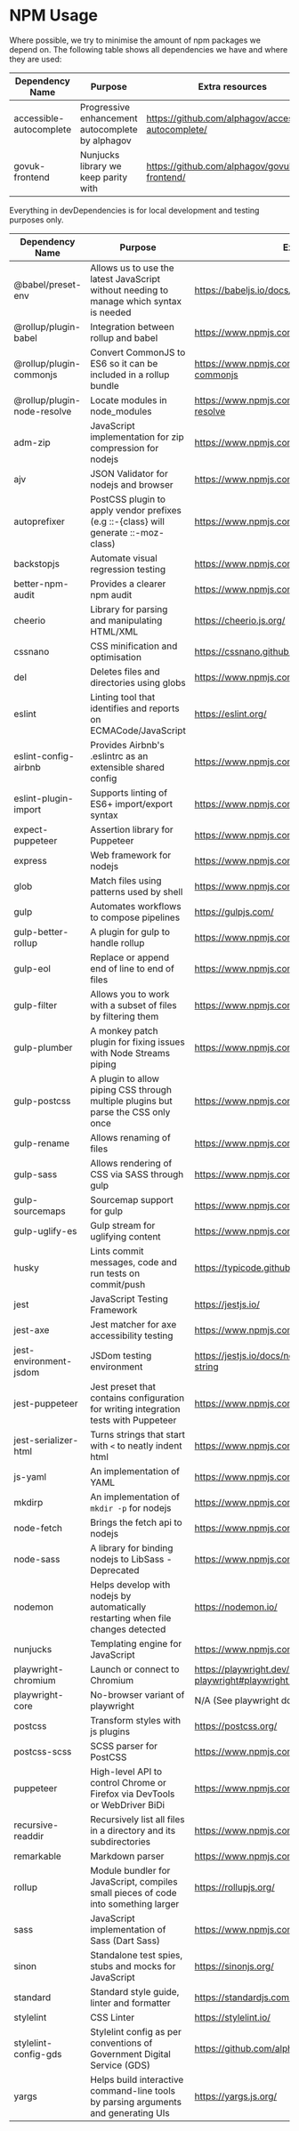 # NPM Usage

Where possible, we try to minimise the amount of npm packages we depend on. The following table shows all dependencies we have and where they are used:

| Dependency Name                   | Purpose                                                                                 | Extra resources          |
|---                                |---                                                                                      | ---                      |
| accessible-autocomplete           | Progressive enhancement autocomplete by alphagov                                        | https://github.com/alphagov/accessible-autocomplete/ |
| govuk-frontend                    | Nunjucks library we keep parity with                                                    | https://github.com/alphagov/govuk-frontend/ |

Everything in devDependencies is for local development and testing purposes only.

| Dependency Name                   | Purpose                                                                                 | Extra resources          |
|---                                | ---                                                                                     | ---                      |
| @babel/preset-env                 | Allows us to use the latest JavaScript without needing to manage which syntax is needed | https://babeljs.io/docs/babel-preset-env |
| @rollup/plugin-babel              | Integration between rollup and babel                                                    | https://www.npmjs.com/package/@rollup/plugin-babel |
| @rollup/plugin-commonjs           | Convert CommonJS to ES6 so it can be included in a rollup bundle                        | https://www.npmjs.com/package/@rollup/plugin-commonjs |
| @rollup/plugin-node-resolve       | Locate modules in node_modules                                                          | https://www.npmjs.com/package/@rollup/plugin-node-resolve |
| adm-zip                           | JavaScript implementation for zip compression for nodejs                                | https://www.npmjs.com/package/adm-zip |
| ajv                               | JSON Validator for nodejs and browser                                                   | https://www.npmjs.com/package/ajv |
| autoprefixer                      | PostCSS plugin to apply vendor prefixes (e.g ::-{class} will generate ::-moz-class)     | https://www.npmjs.com/package/autoprefixer |
| backstopjs                        | Automate visual regression testing                                                      | https://www.npmjs.com/package/backstopjs |
| better-npm-audit                  | Provides a clearer npm audit                                                            | https://www.npmjs.com/package/better-npm-audit |
| cheerio                           | Library for parsing and manipulating HTML/XML                                           | https://cheerio.js.org/ |
| cssnano                           | CSS minification and optimisation                                                       | https://cssnano.github.io/cssnano/ |
| del                               | Deletes files and directories using globs                                               | https://www.npmjs.com/package/del |
| eslint                            | Linting tool that identifies and reports on ECMACode/JavaScript                         | https://eslint.org/ |
| eslint-config-airbnb              | Provides Airbnb's .eslintrc as an extensible shared config                              | https://www.npmjs.com/package/eslint-config-airbnb |
| eslint-plugin-import              | Supports linting of ES6+ import/export syntax                                           | https://www.npmjs.com/package/eslint-plugin-import |
| expect-puppeteer                  | Assertion library for Puppeteer                                                         | https://www.npmjs.com/package/expect-puppeteer |
| express                           | Web framework for nodejs                                                               | https://www.npmjs.com/package/express |
| glob                              | Match files using patterns used by shell                                                | https://www.npmjs.com/package/glob |
| gulp                              | Automates workflows to compose pipelines                                                | https://gulpjs.com/ |
| gulp-better-rollup                | A plugin for gulp to handle rollup                                                      | https://www.npmjs.com/package/gulp-better-rollup |
| gulp-eol                          | Replace or append end of line to end of files                                           | https://www.npmjs.com/package/gulp-eol |
| gulp-filter                       | Allows you to work with a subset of files by filtering them                             | https://www.npmjs.com/package/gulp-filter |
| gulp-plumber                      | A monkey patch plugin for fixing issues with Node Streams piping                        | https://www.npmjs.com/package/gulp-plumber |
| gulp-postcss                      | A plugin to allow piping CSS through multiple plugins but parse the CSS only once       | https://www.npmjs.com/package/gulp-postcss |
| gulp-rename                       | Allows renaming of files                                                                | https://www.npmjs.com/package/gulp-rename |
| gulp-sass                         | Allows rendering of CSS via SASS through gulp                                           | https://www.npmjs.com/package/gulp-sass |
| gulp-sourcemaps                   | Sourcemap support for gulp                                                              | https://www.npmjs.com/package/gulp-sourcemaps |
| gulp-uglify-es                    | Gulp stream for uglifying content                                                       | https://www.npmjs.com/package/gulp-uglify-es |
| husky                             | Lints commit messages, code and run tests on commit/push                                | https://typicode.github.io/husky/ |
| jest                              | JavaScript Testing Framework                                                            | https://jestjs.io/ |
| jest-axe                          | Jest matcher for axe accessibility testing                                              | https://www.npmjs.com/package/jest-axe |
| jest-environment-jsdom            | JSDom testing environment                                                               | https://jestjs.io/docs/next/configuration#testenvironment-string |
|jest-puppeteer                     | Jest preset that contains configuration for writing integration tests with Puppeteer    | https://www.npmjs.com/package/jest-puppeteer |
|jest-serializer-html               | Turns strings that start with `<` to neatly indent html                                 | https://www.npmjs.com/package/jest-serializer-html |
|js-yaml                            | An implementation of YAML                                                               | https://www.npmjs.com/package/js-yaml |
|mkdirp                             | An implementation of `mkdir -p` for nodejs                                              | https://www.npmjs.com/package/mkdirp |
|node-fetch                         | Brings the fetch api to nodejs                                                          | https://www.npmjs.com/package/node-fetch |
| node-sass                         | A library for binding nodejs to LibSass - Deprecated                                    | https://www.npmjs.com/package/node-sass |
| nodemon                           | Helps develop with nodejs by automatically restarting when file changes detected        | https://nodemon.io/ |
| nunjucks                          | Templating engine for JavaScript                                                        | https://www.npmjs.com/package/nunjucks |
| playwright-chromium               | Launch or connect to Chromium                                                           | https://playwright.dev/docs/api/class-playwright#playwright-chromium |
| playwright-core                   | No-browser variant of playwright                                                        | N/A (See playwright docs) |
| postcss                           | Transform styles with js plugins                                                        | https://postcss.org/ |
| postcss-scss                      | SCSS parser for PostCSS                                                                 | https://www.npmjs.com/package/postcss-scss |
| puppeteer                         | High-level API to control Chrome or Firefox via DevTools or WebDriver BiDi              | https://www.npmjs.com/package/puppeteer |
| recursive-readdir                 | Recursively list all files in a directory and its subdirectories                        | https://www.npmjs.com/package/recursive-readdir |
| remarkable                        | Markdown parser                                                                         | https://www.npmjs.com/package/remarkable |
| rollup                            | Module bundler for JavaScript, compiles small pieces of code into something larger      | https://rollupjs.org/ |
| sass                              | JavaScript implementation of Sass (Dart Sass)                                           | https://www.npmjs.com/package/sass |
| sinon                             | Standalone test spies, stubs and mocks for JavaScript                                   | https://sinonjs.org/ |
| standard                          | Standard style guide, linter and formatter                                              | https://standardjs.com/ |
| stylelint                         | CSS Linter                                                                              | https://stylelint.io/ |
| stylelint-config-gds              | Stylelint config as per conventions of Government Digital Service (GDS)                 | https://github.com/alphagov/stylelint-config-gds |
| yargs                             | Helps build interactive command-line tools by parsing arguments and generating UIs      | https://yargs.js.org/ |
